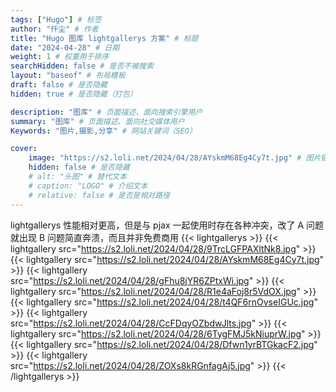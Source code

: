 ```yaml
---
tags: ["Hugo"] # 标签
author: "仟尘" # 作者
title: "Hugo 图库 lightgallerys 方案" # 标题
date: "2024-04-28" # 日期
weight: 1 # 权重用于排序
searchHidden: false # 是否不被搜索
layout: "baseof" # 布局模板
draft: false # 是否隐藏
hidden: true # 是否隐藏（打包）

description: "图库" # 页面描述、面向搜索引擎用户
summary: "图库" # 页面描述、面向社交媒体用户
Keywords: "图片,摄影,分享" # 网站关键词（SEO）

cover:
    image: "https://s2.loli.net/2024/04/28/AYskmM68Eg4Cy7t.jpg" # 图片链接
    hidden: false # 是否隐藏
    # alt: "头图" # 替代文本
    # caption: "LOGO" # 介绍文本
    # relative: false # 是否是相对路径
---
```

lightgallerys 性能相对更高，但是与 pjax 一起使用时存在各种冲突，改了 A 问题就出现 B 问题简直奔溃，而且并非免费商用
{{< lightgallerys >}}
{{< lightgallery src="https://s2.loli.net/2024/04/28/9TrcLGFPAXltNk8.jpg" >}}
{{< lightgallery src="https://s2.loli.net/2024/04/28/AYskmM68Eg4Cy7t.jpg" >}}
{{< lightgallery src="https://s2.loli.net/2024/04/28/gFhu8jYR6ZPtxWi.jpg" >}}
{{< lightgallery src="https://s2.loli.net/2024/04/28/R1e4aFoj8r5VdOX.jpg" >}}
{{< lightgallery src="https://s2.loli.net/2024/04/28/t4QF6rnOvseIGUc.jpg" >}}
{{< lightgallery src="https://s2.loli.net/2024/04/28/CcFDqyOZbdwJlts.jpg" >}}
{{< lightgallery src="https://s2.loli.net/2024/04/28/6TygFMJ5kNiuprW.jpg" >}}
{{< lightgallery src="https://s2.loli.net/2024/04/28/Dfwn1yrBTGkacF2.jpg" >}}
{{< lightgallery src="https://s2.loli.net/2024/04/28/ZOXs8kRGnfagAj5.jpg" >}}
{{< /lightgallerys >}}